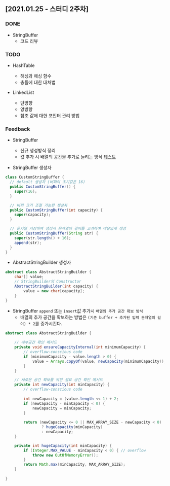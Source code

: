 ## [2021.01.25 - 스터디 2주차]

### DONE

- StringBuffer
  - 코드 리뷰

### TODO

- HashTable
  - 해싱과 해싱 함수
  - 충돌에 대한 대처법


- LinkedList
  - 단방향
  - 양방향
  - 참조 값에 대한 포인터 관리 방법

### Feedback
- StringBuffer
  - 신규 생성방식 정리
  - 값 추가 시 배열의 공간을 추가로 늘리는 방식 [테스트](/src/test/java/kr/seok/study/CustomStringBufferTest.java)
  
- StringBuffer 생성자
```java
class CustomStringBuffer {
  // default 생성자 (버퍼의 초기값은 16)
  public CustomStringBuffer() {
    super(16);
  }

  // 버퍼 크기 조절 가능한 생성자
  public CustomStringBuffer(int capacity) {
    super(capacity);
  }

  // 문자열 저장하여 생성시 문자열의 길이를 고려하여 여유있게 생성
  public CustomStringBuffer(String str) {
    super(str.length() + 16);
    append(str);
  }
}
```

- AbstractStringBuilder 생성자
```java
abstract class AbstractStringBuilder {
    char[] value;
    // StringBuilder의 Constructor
    AbstractStringBuilder(int capacity) {
        value = new char[capacity];
    }
}
```

- StringBuffer `append` 또는 `insert`값 추가시 `배열의 추가 공간 확보 방식`
  - 배열의 추가 공간을 확보하는 방법은 `(기존 buffer + 추가된 입력 문자열의 길이) * 2`를 증가시킨다.

```java
abstract class AbstractStringBuilder {
    
    // 내부공간 확인 메서드
    private void ensureCapacityInternal(int minimumCapacity) {
        // overflow-conscious code
        if (minimumCapacity - value.length > 0) {
            value = Arrays.copyOf(value, newCapacity(minimumCapacity));
        }
    }

    // 새로운 공간 확보를 위한 필요 공간 확인 메서드
    private int newCapacity(int minCapacity) {
        // overflow-conscious code
        
        int newCapacity = (value.length << 1) + 2;
        if (newCapacity - minCapacity < 0) {
            newCapacity = minCapacity;
        }
        
        return (newCapacity <= 0 || MAX_ARRAY_SIZE - newCapacity < 0)
                ? hugeCapacity(minCapacity)
                : newCapacity;
    }

    private int hugeCapacity(int minCapacity) {
        if (Integer.MAX_VALUE - minCapacity < 0) { // overflow
            throw new OutOfMemoryError();
        }
        return Math.max(minCapacity, MAX_ARRAY_SIZE);
    }
    
}
```
